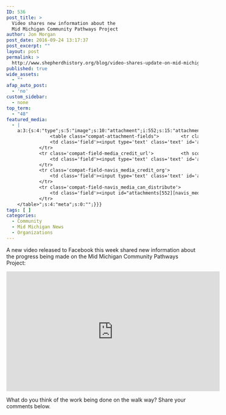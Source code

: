 ```yaml
---
ID: 536
post_title: >
  Video shares new information about the
  Mid Michigan Community Pathways Project
author: Jon Morgan
post_date: 2016-09-24 13:17:37
post_excerpt: ""
layout: post
permalink: >
  http://www.shepherdhistory.org/blog/video-shares-update-on-mid-michigan-community-pathways-project/
published: true
wide_assets:
  - ""
afap_auto_post:
  - 'no'
custom_sidebar:
  - none
top_term:
  - "48"
featured_media:
  - |
    a:3:{s:4:"type";s:5:"image";s:10:"attachment";i:552;s:15:"attachment_data";a:33:{s:2:"id";i:552;s:5:"title";s:10:"pathway003";s:8:"filename";s:14:"pathway003.png";s:3:"url";s:72:"http://www.shepherdhistory.org/wp-content/uploads/2016/09/pathway003.png";s:4:"link";s:49:"http://www.shepherdhistory.org/?attachment_id=552";s:3:"alt";s:0:"";s:6:"author";s:1:"1";s:11:"description";s:0:"";s:7:"caption";s:0:"";s:4:"name";s:10:"pathway003";s:6:"status";s:7:"inherit";s:10:"uploadedTo";i:536;s:4:"date";i:1474737970000;s:8:"modified";i:1474737970000;s:9:"menuOrder";i:0;s:4:"mime";s:9:"image/png";s:4:"type";s:5:"image";s:7:"subtype";s:3:"png";s:4:"icon";s:67:"http://www.shepherdhistory.org/wp-includes/images/media/default.png";s:13:"dateFormatted";s:18:"September 24, 2016";s:6:"nonces";a:3:{s:6:"update";s:10:"8608c1564b";s:6:"delete";s:10:"c0152e9878";s:4:"edit";s:10:"5716975e44";}s:8:"editLink";s:69:"http://www.shepherdhistory.org/wp-admin/post.php?post=552&action=edit";s:4:"meta";b:0;s:10:"authorName";s:10:"Jon Morgan";s:14:"uploadedToLink";s:69:"http://www.shepherdhistory.org/wp-admin/post.php?post=536&action=edit";s:15:"uploadedToTitle";s:78:"Video shares new information about the Mid Michigan Community Pathways Project";s:15:"filesizeInBytes";i:666258;s:21:"filesizeHumanReadable";s:6:"651 KB";s:5:"sizes";a:4:{s:9:"thumbnail";a:4:{s:6:"height";i:140;s:5:"width";i:140;s:3:"url";s:80:"http://www.shepherdhistory.org/wp-content/uploads/2016/09/pathway003-140x140.png";s:11:"orientation";s:9:"landscape";}s:6:"medium";a:4:{s:6:"height";i:189;s:5:"width";i:336;s:3:"url";s:80:"http://www.shepherdhistory.org/wp-content/uploads/2016/09/pathway003-336x189.png";s:11:"orientation";s:9:"landscape";}s:5:"large";a:4:{s:6:"height";i:434;s:5:"width";i:771;s:3:"url";s:80:"http://www.shepherdhistory.org/wp-content/uploads/2016/09/pathway003-771x434.png";s:11:"orientation";s:9:"landscape";}s:4:"full";a:4:{s:3:"url";s:72:"http://www.shepherdhistory.org/wp-content/uploads/2016/09/pathway003.png";s:6:"height";i:450;s:5:"width";i:800;s:11:"orientation";s:9:"landscape";}}s:6:"height";i:450;s:5:"width";i:800;s:11:"orientation";s:9:"landscape";s:6:"compat";a:2:{s:4:"item";s:1710:"<input type="hidden" name="attachments[552][menu_order]" value="0" /><p class="media-types media-types-required-info">Required fields are marked <span class="required">*</span></p>
    			<table class="compat-attachment-fields">		<tr class='compat-field-media_credit'>			<th scope='row' class='label'><label for='attachments-552-media_credit'><span class='alignleft'>Credit</span><br class='clear' /></label></th>
    			<td class='field'><input type='text' class='text' id='attachments-552-media_credit' name='attachments[552][media_credit]' value=''  /></td>
    		</tr>
    		<tr class='compat-field-media_credit_url'>			<th scope='row' class='label'><label for='attachments-552-media_credit_url'><span class='alignleft'>Credit URL</span><br class='clear' /></label></th>
    			<td class='field'><input type='text' class='text' id='attachments-552-media_credit_url' name='attachments[552][media_credit_url]' value=''  /></td>
    		</tr>
    		<tr class='compat-field-navis_media_credit_org'>			<th scope='row' class='label'><label for='attachments-552-navis_media_credit_org'><span class='alignleft'>Organization</span><br class='clear' /></label></th>
    			<td class='field'><input type='text' class='text' id='attachments-552-navis_media_credit_org' name='attachments[552][navis_media_credit_org]' value=''  /></td>
    		</tr>
    		<tr class='compat-field-navis_media_can_distribute'>			<th scope='row' class='label'><label for='attachments-552-navis_media_can_distribute'><span class='alignleft'>Can<br />distribute?</span><br class='clear' /></label></th>
    			<td class='field'><input id="attachments[552][navis_media_can_distribute]" name="attachments[552][navis_media_can_distribute]" type="checkbox" value="1"  /></td>
    		</tr>
    </table>";s:4:"meta";s:0:"";}}}
tags: [ ]
categories:
  - Community
  - Mid Michigan News
  - Organizations
---
```

A new video released to Facebook this week shared new information about the progress being made on the Mid Michigan Community Pathways Project:

<iframe src="https://www.facebook.com/plugins/video.php?href=https%3A%2F%2Fwww.facebook.com%2F201158503231811%2Fvideos%2F1407480132599636%2F&amp;show_text=0&amp;width=560" width="560" height="315" frameborder="0" scrolling="no" allowfullscreen="allowfullscreen"></iframe>

What do you think of the work being done on the walk way? Share your comments below.